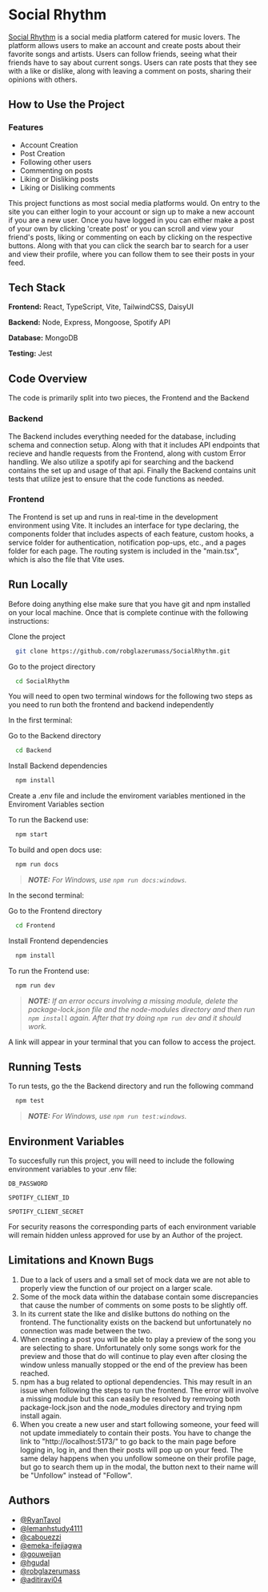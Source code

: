 
# Social Rhythm

[Social Rhythm](https://github.com/robglazerumass/SocialRhythm) is a social media platform catered for music lovers. The platform allows users to make an account and create posts about their favorite songs and artists. Users can follow friends, seeing what their friends have to say about current songs. Users can rate posts that they see with a like or dislike, along with leaving a comment on posts, sharing their opinions with others.


## How to Use the Project

### Features

- Account Creation
- Post Creation
- Following other users 
- Commenting on posts 
- Liking or Disliking posts
- Liking or Disliking comments

This project functions as most social media platforms would. On entry to the site you can either login to your account or sign up to make a new account if you are a new user. Once you have logged in you can either make a post of your own by clicking 'create post' or you can scroll and view your friend's posts, liking or commenting on each by clicking on the respective buttons. Along with that you can click the search bar to search for a user and view their profile, where you can follow them to see their posts in your feed. 


## Tech Stack

**Frontend:** React, TypeScript, Vite, TailwindCSS, DaisyUI

**Backend:** Node, Express, Mongoose, Spotify API

**Database:** MongoDB

**Testing:** Jest

## Code Overview

The code is primarily split into two pieces, the Frontend and the Backend

### Backend
The Backend includes everything needed for the database, including schema and connection setup. Along with that it includes API endpoints that recieve and handle requests from the Frontend, along with custom Error handling. We also utilize a spotify api for searching and the backend contains the set up and usage of that api. Finally the Backend contains unit tests that utilize jest to ensure that the code functions as needed. 

### Frontend
The Frontend is set up and runs in real-time in the development environment using Vite. It includes an interface for type declaring, the components folder that includes aspects of each feature, custom hooks, a service folder for authentication, notification pop-ups, etc., and a pages folder for each page. The routing system is included in the "main.tsx", which is also the file that Vite uses. 

## Run Locally
Before doing anything else make sure that you have git and npm installed on your local machine. Once that is complete continue with the following instructions:

Clone the project

```bash
  git clone https://github.com/robglazerumass/SocialRhythm.git
```

Go to the project directory

```bash
  cd SocialRhythm
```

You will need to open two terminal windows for the following two steps as you need to run both the frontend and backend independently

In the first terminal:

Go to the Backend directory

```bash
  cd Backend
```
Install Backend dependencies

```bash
  npm install
```
Create a .env file and include the enviroment variables mentioned in the Enviroment Variables section 
 
To run the Backend use:
```bash
  npm start
```
To build and open docs use:
```bash
  npm run docs
```
> **_NOTE:_**  *For Windows, use `npm run docs:windows`.*

In the second terminal:

Go to the Frontend directory 
```bash
  cd Frontend
```
Install Frontend dependencies

```bash
  npm install
```
To run the Frontend use:
```bash
  npm run dev
```
> **_NOTE:_**  *If an error occurs involving a missing module, delete the package-lock.json file and the node-modules directory and then run `npm install` again. After that try doing `npm run dev` and it should work.*

A link will appear in your terminal that you can follow to access the project. 

## Running Tests

To run tests, go the the Backend directory and run the following command

```bash
  npm test
```
> **_NOTE:_**  *For Windows, use `npm run test:windows`.*

## Environment Variables

To succesfully run this project, you will need to include the following environment variables to your .env file:

`DB_PASSWORD`

`SPOTIFY_CLIENT_ID`

`SPOTIFY_CLIENT_SECRET`

For security reasons the corresponding parts of each environment variable will remain hidden unless approved for use by an Author of the project. 

## Limitations and Known Bugs

1. Due to a lack of users and a small set of mock data we are not able to properly view the function of our project on a larger scale.
2. Some of the mock data within the database contain some discrepancies that cause the number of comments on some posts to be slightly off.
3. In its current state the like and dislike buttons do nothing on the frontend. The functionality exists on the backend but unfortunately no connection was made between the two.
4. When creating a post you will be able to play a preview of the song you are selecting to share. Unfortunately only some songs work for the preview and those that do will continue to play even after closing the window unless manually stopped or the end of the preview has been reached.
5. npm has a bug related to optional dependencies. This may result in an issue when following the steps to run the frontend. The error will involve a missing module but this can easily be resolved by remvoing both package-lock.json and the node_modules directory and trying npm install again.
6. When you create a new user and start following someone, your feed will not update immediately to contain their posts. You have to change the link to "http://localhost:5173/" to go back to the main page before logging in, log in, and then their posts will pop up on your feed. The same delay happens when you unfollow someone on their profile page, but go to search them up in the modal, the button next to their name will be "Unfollow" instead of "Follow".
 
## Authors

- [@RyanTavol](https://github.com/RyanTavol)
- [@lemanhstudy4111](https://github.com/lemanhstudy4111)
- [@cabouezzi](https://github.com/cabouezzi)
- [@emeka-ifejiagwa](https://github.com/emeka-ifejiagwa)
- [@gouweijan](https://github.com/gouweijan)
- [@hgudal](https://github.com/hgudal)
- [@robglazerumass](https://github.com/robglazerumass)
- [@aditiravi04](https://github.com/aditiravi04)


